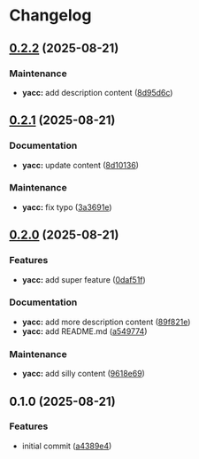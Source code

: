 # Changelog

## [0.2.2](https://github.com/nelsrac/homeautomation/compare/yacc-v0.2.1...yacc-v0.2.2) (2025-08-21)


### Maintenance

* **yacc:** add description content ([8d95d6c](https://github.com/nelsrac/homeautomation/commit/8d95d6caa5ae6b8d3c93b517f55de5d78fd21b3c))

## [0.2.1](https://github.com/nelsrac/homeautomation/compare/yacc-v0.2.0...yacc-v0.2.1) (2025-08-21)


### Documentation

* **yacc:** update content ([8d10136](https://github.com/nelsrac/homeautomation/commit/8d10136702f574ade45a60f83175a6f645cd188e))


### Maintenance

* **yacc:** fix typo ([3a3691e](https://github.com/nelsrac/homeautomation/commit/3a3691ead85480a250ffe1d03120a296681cefea))

## [0.2.0](https://github.com/nelsrac/homeautomation/compare/yacc-v0.1.0...yacc-v0.2.0) (2025-08-21)


### Features

* **yacc:** add super feature ([0daf51f](https://github.com/nelsrac/homeautomation/commit/0daf51fc1e806c277d13a1d8b8f69bb2f47e9857))


### Documentation

* **yacc:** add more description content ([89f821e](https://github.com/nelsrac/homeautomation/commit/89f821e6ea6298b59a624f76b6933af2d594b01e))
* **yacc:** add README.md ([a549774](https://github.com/nelsrac/homeautomation/commit/a54977428d87b4da35d7478a5eb1817cbb2d0cf0))


### Maintenance

* **yacc:** add silly content ([9618e69](https://github.com/nelsrac/homeautomation/commit/9618e69dcc07add476e4b51b537a33ceb98d1853))

## 0.1.0 (2025-08-21)


### Features

* initial commit ([a4389e4](https://github.com/nelsrac/homeautomation/commit/a4389e40769d4532761cd2c4ba65524d3d2e3186))
